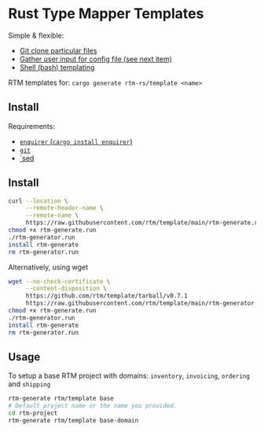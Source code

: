 # Rust Type Mapper Templates

Simple & flexible:

- [Git clone particular files](https://stackoverflow.com/a/52269934/152860)
- [Gather user input for config file (see next item)](https://crates.io/crates/enquirer)
- [Shell (bash) templating](https://stackoverflow.com/a/48633756/152860)

RTM templates for: `cargo generate rtm-rs/template <name>`
## Install

Requirements:

- [`enquirer` (`cargo install enquirer`)](https://crates.io/crates/enquirer)
- [`git`](https://git-scm.com)
- [`sed](https://www.gnu.org/software/sed/)

## Install

```bash
curl --location \
     --remote-header-name \
     --remote-name \
     https://raw.githubusercontent.com/rtm/template/main/rtm-generate.run
chmod +x rtm-generate.run
./rtm-generator.run
install rtm-generate
rm rtm-generator.run
```

Alternatively, using wget

```bash
wget --no-check-certificate \
     --content-disposition \
     https://github.com/rtm/template/tarball/v0.7.1
     https://raw.githubusercontent.com/rtm/template/main/rtm-generator.run
chmod +x rtm-generate.run
./rtm-generator.run
install rtm-generate
rm rtm-generator.run
```

## Usage

To setup a base RTM project with domains: `inventory`, `invoicing`,
`ordering` and `shipping`

```bash
rtm-generate rtm/template base
# Default project name or the name you provided.
cd rtm-project
rtm-generate rtm/template base-domain
```
